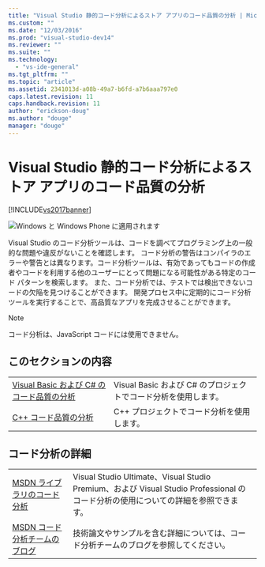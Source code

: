 ```yaml
---
title: "Visual Studio 静的コード分析によるストア アプリのコード品質の分析 | Microsoft Docs"
ms.custom: ""
ms.date: "12/03/2016"
ms.prod: "visual-studio-dev14"
ms.reviewer: ""
ms.suite: ""
ms.technology: 
  - "vs-ide-general"
ms.tgt_pltfrm: ""
ms.topic: "article"
ms.assetid: 2341013d-a08b-49a7-b6fd-a7b6aaa797e0
caps.latest.revision: 11
caps.handback.revision: 11
author: "erickson-doug"
ms.author: "douge"
manager: "douge"
---
```

# Visual Studio 静的コード分析によるストア アプリのコード品質の分析
[!INCLUDE[vs2017banner](../code-quality/includes/vs2017banner.md)]

![Windows と Windows Phone に適用されます](../debugger/media/windows_and_phone_content.png "windows\_and\_phone\_content")  
  
 Visual Studio のコード分析ツールは、コードを調べてプログラミング上の一般的な問題や違反がないことを確認します。 コード分析の警告はコンパイラのエラーや警告とは異なります。コード分析ツールは、有効であってもコードの作成者やコードを利用する他のユーザーにとって問題になる可能性がある特定のコード パターンを検索します。 また、コード分析では、テストでは検出できないコードの欠陥を見つけることができます。 開発プロセス中に定期的にコード分析ツールを実行することで、高品質なアプリを完成させることができます。  
  
> [!NOTE]
>  コード分析は、JavaScript コードには使用できません。  
  
## このセクションの内容  
  
|||  
|-|-|  
|[Visual Basic および C\# のコード品質の分析](../test/analyze-visual-basic-and-csharp-code-quality-in-store-apps-using-visual-studio-static-code-analysis.md)|Visual Basic および C\# のプロジェクトでコード分析を使用します。|  
|[C\+\+ コード品質の分析](../test/analyze-cpp-code-quality-of-store-apps-using-visual-studio-static-code-analysis.md)|C\+\+ プロジェクトでコード分析を使用します。|  
  
## コード分析の詳細  
  
|||  
|-|-|  
|[MSDN ライブラリのコード分析](http://go.microsoft.com/fwlink/?LinkID=227580)|Visual Studio Ultimate、Visual Studio Premium、および Visual Studio Professional のコード分析の使用についての詳細を参照できます。|  
|[MSDN コード分析チームのブログ](http://go.microsoft.com/fwlink/?LinkId=227200)|技術論文やサンプルを含む詳細については、コード分析チームのブログを参照してください。|